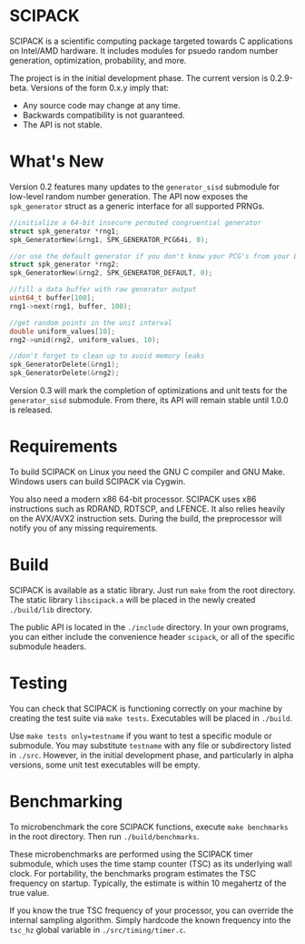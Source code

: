 # SCIPACK
SCIPACK is a scientific computing package targeted towards C applications on Intel/AMD hardware. 
It includes modules for psuedo random number generation, optimization, probability, and more.

The project is in the initial development phase. 
The current version is 0.2.9-beta. 
Versions of the form 0.x.y imply that:
* Any source code may change at any time.
* Backwards compatibility is not guaranteed.
* The API is not stable.

# What's New
Version 0.2 features many updates to the `generator_sisd` submodule for low-level random number generation. 
The API now exposes the `spk_generator` struct as a generic interface for all supported PRNGs. 

```C
//initialize a 64-bit insecure permuted congruential generator
struct spk_generator *rng1;
spk_GeneratorNew(&rng1, SPK_GENERATOR_PCG64i, 0);

//or use the default generator if you don't know your PCG's from your LCG's
struct spk_generator *rng2;
spk_GeneratorNew(&rng2, SPK_GENERATOR_DEFAULT, 0);

//fill a data buffer with raw generator output
uint64_t buffer[100];
rng1->next(rng1, buffer, 100);

//get random points in the unit interval
double uniform_values[10];
rng2->unid(rng2, uniform_values, 10);

//don't forget to clean up to avoid memory leaks
spk_GeneratorDelete(&rng1);
spk_GeneratorDelete(&rng2);
```

Version 0.3 will mark the completion of optimizations and unit tests for the `generator_sisd` submodule. 
From there, its API will remain stable until 1.0.0 is released.

# Requirements
To build SCIPACK on Linux you need the GNU C compiler and GNU Make. Windows users can build SCIPACK via Cygwin.

You also need a modern x86 64-bit processor. SCIPACK uses x86 instructions such as RDRAND, RDTSCP, and LFENCE. 
It also relies heavily on the AVX/AVX2 instruction sets. 
During the build, the preprocessor will notify you of any missing requirements.

# Build
SCIPACK is available as a static library. Just run `make` from the root directory. 
The static library `libscipack.a` will be placed in the newly created `./build/lib` directory. 

The public API is located in the `./include` directory. 
In your own programs, you can either include the convenience header `scipack`, or all of the specific submodule headers.

# Testing
You can check that SCIPACK is functioning correctly on your machine by creating the test suite via `make tests`. 
Executables will be placed in `./build`.

Use `make tests only=testname` if you want to test a specific module or submodule. 
You may substitute `testname` with any file or subdirectory listed in `./src`.
However, in the initial development phase, and particularly in alpha versions, some unit test executables will be empty.

# Benchmarking
To microbenchmark the core SCIPACK functions, execute `make benchmarks` in the root directory. Then run `./build/benchmarks`.
 
These microbenchmarks are performed using the SCIPACK timer submodule, which uses the time stamp counter (TSC) as its underlying wall clock. 
For portability, the benchmarks program estimates the TSC frequency on startup. 
Typically, the estimate is within 10 megahertz of the true value.

If you know the true TSC frequency of your processor, you can override the internal sampling algorithm. 
Simply hardcode the known frequency into the `tsc_hz` global variable in `./src/timing/timer.c`.
